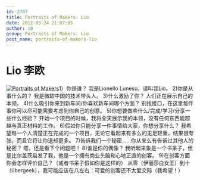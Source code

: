 ```yaml
---
id: 2787
title: Portraits of Makers: Lio
date: 2012-03-24 21:07:05
author: 10
group: Portraits of Makers: Lio
post_name: portraits-of-makers-lio
---
```


# Lio 李欧

[![Portraits of Makers](http://farm7.staticflickr.com/6213/6854417278_faf311f9a4_z.jpg)](http://www.flickr.com/photos/76398697@N08/6854417278/ "Portraits of Makers by xinchejian, on Flickr")1）你是谁？ 我是Lionello Lunesu，请叫我Lio。 2)你是从事什么的？ 我是微软中国的技术带头人。 3)什么激励了你？ 人们正在展示自己的本领。 4)什么吸引你来到新车间/你喜欢新车间哪个方面？ 别找接口，在这里每件事你可以尽可能需要考虑到你自己的创意。 5)你想要做些什么/完成/学习/分享一些什么经验？ 开始一个项目的时候，我将全天展示我的本领，没有任何东西能超越与真正材料的工作。 6)假如你只能分享一件事情给大家，你想分享什么？ 我希望每一个人清楚正在完成的一个项目，无论它看起来有多么的无足轻重，结果很夸张，而且它将让你退却更多。 7)告诉我们一个秘密……你从来么有告诉过其他人的秘密？ 嗯，还是看下个问题吧！ 8)谁是你的偶像？ 我听起来象是一个书呆子，但是比尔盖茨启发了我，他是一个拥有商业头脑和心地正直的创客。 9)在创客方面你会怎样评价自己？（或者书呆子假如你是这样的） 从零（伊丽莎白女王）到十（übergeek），我可能应该在八左右：可爱的创客还不太爱交际（我希望！）